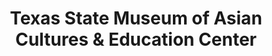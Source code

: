 ---
layout: repo
title: "Texas State Museum of Asian Cultures & Education Center"
id: 16616
permalink: repos/16616/
---